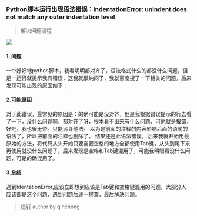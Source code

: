 ### Python脚本运行出现语法错误：IndentationError: unindent does not match any outer indentation level

> 解决问题流程

![](https://i.imgur.com/aPd36Pe.png)

#### 1. 问题

一个好好地python脚本，我看明明都对齐了，语法格式什么的都没什么问题，但是一运行就提示我有错误，这我就很纳闷了，我就百度搜了一下相关的问题，后来发现可能出现的原因如下：

#### 2.可能原因

对于此错误，最常见的原因是：的确可能是没对齐，但是我根据错误提示的行去看了一下，没什么问题啊，都对齐了呀，根本看不出来有什么问题，可他就是报错，好吧，我也很无奈。只能另寻他法。
以为是前面的注释的内容影响后面的语句的语法了，所以把前面的注释也删除了。 结果还是此语法错误。 
后来我就开始用最原始的方法，将代码从头开始只要需要空格的地方全都使用Tab键，从头到尾下来再使用就没什么问题了，后来发现是空格和Tab键混用了，可能我明眼看没什么问题，可是的确混用了。

#### 3.总结

遇到IdentationError,应该立即想到应该是Tab键和空格键混用的问题，大部分人应该都是这个问题，遇到问题后逐一排查，最后解决问题。

> 摁钉 author by qinchong
